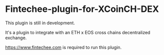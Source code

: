 # Fintechee-plugin-for-XCoinCH-DEX

This plugin is still in development.

It's a plugin to integrate with an ETH x EOS cross chains decentralized exchange.

https://www.fintechee.com is required to run this plugin.
